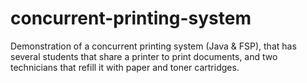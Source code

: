 # concurrent-printing-system
Demonstration of a concurrent printing system (Java & FSP), that has several students that share a printer to print documents, and two technicians that refill it with paper and toner cartridges.
